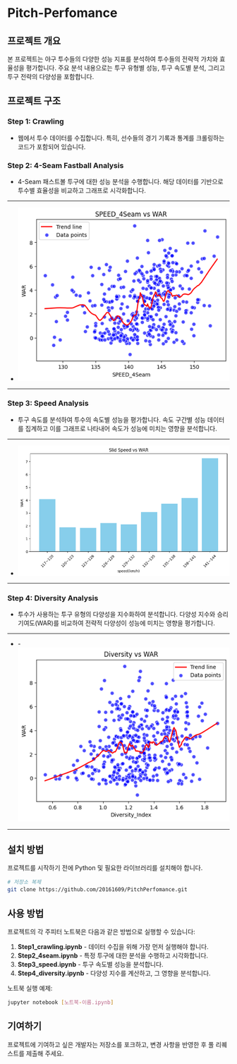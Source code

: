 # Pitch-Perfomance

## 프로젝트 개요
본 프로젝트는 야구 투수들의 다양한 성능 지표를 분석하여 투수들의 전략적 가치와 효율성을 평가합니다. 주요 분석 내용으로는 투구 유형별 성능, 투구 속도별 분석, 그리고 투구 전략의 다양성을 포함합니다.

## 프로젝트 구조
### Step 1: Crawling
- 웹에서 투수 데이터를 수집합니다. 특히, 선수들의 경기 기록과 통계를 크롤링하는 코드가 포함되어 있습니다.

### Step 2: 4-Seam Fastball Analysis
- 4-Seam 패스트볼 투구에 대한 성능 분석을 수행합니다. 해당 데이터를 기반으로 투수별 효율성을 비교하고 그래프로 시각화합니다.
---
- ![img.png](img.png)
---
### Step 3: Speed Analysis
- 투구 속도를 분석하여 투수의 속도별 성능을 평가합니다. 속도 구간별 성능 데이터를 집계하고 이를 그래프로 나타내어 속도가 성능에 미치는 영향을 분석합니다.
---
- ![img_1.png](img_1.png)
---
### Step 4: Diversity Analysis
- 투수가 사용하는 투구 유형의 다양성을 지수화하여 분석합니다. 다양성 지수와 승리 기여도(WAR)를 비교하여 전략적 다양성이 성능에 미치는 영향을 평가합니다.
---
- -![img_2.png](img_2.png)
---
## 설치 방법
프로젝트를 시작하기 전에 Python 및 필요한 라이브러리를 설치해야 합니다.

```bash
# 저장소 복제
git clone https://github.com/20161609/PitchPerfomance.git
```

## 사용 방법
프로젝트의 각 주피터 노트북은 다음과 같은 방법으로 실행할 수 있습니다:

1. **Step1_crawling.ipynb** - 데이터 수집을 위해 가장 먼저 실행해야 합니다.
2. **Step2_4seam.ipynb** - 특정 투구에 대한 분석을 수행하고 시각화합니다.
3. **Step3_speed.ipynb** - 투구 속도별 성능을 분석합니다.
4. **Step4_diversity.ipynb** - 다양성 지수를 계산하고, 그 영향을 분석합니다.

노트북 실행 예제:

```bash
jupyter notebook [노트북-이름.ipynb]
```

## 기여하기
프로젝트에 기여하고 싶은 개발자는 저장소를 포크하고, 변경 사항을 반영한 후 풀 리퀘스트를 제출해 주세요.
